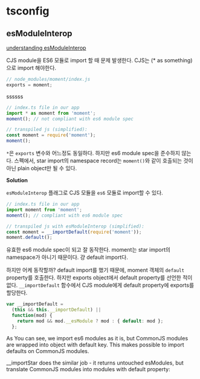 # tsconfig

## esModuleInterop

[understanding esModuleInterop](https://stackoverflow.com/questions/56238356/understanding-esmoduleinterop-in-tsconfig-file)

CJS module을 ES6 모듈로 import 할 때 문제 발생한다.
CJS는 (\* as something)으로 import 해야한다.

```js
// node_modules/moment/index.js
exports = moment;
```

ssssss

```js
// index.ts file in our app
import * as moment from 'moment';
moment(); // not compliant with es6 module spec

// transpiled js (simplified):
const moment = require('moment');
moment();
```

`*`은 `exports` 변수와 어느정도 동일하다. 하지만 es6 module spec을 준수하지 않는다.
스펙에서, star import의 namespace record는 `moment()`와 같이 호출되는 것이 아닌 plain object만 될 수 있다.

**Solution**

`esModuleInterop` 플래그로 CJS 모듈을 `es6` 모듈로 import할 수 있다.

```js
// index.ts file in our app
import moment from 'moment';
moment(); // compliant with es6 module spec

// transpiled js with esModuleInterop (simplified):
const moment = __importDefault(require('moment'));
moment.default();
```

유효한 es6 module spec이 되고 잘 동작한다. moment는 star import의 namespace가 아니기 때문이다. 걍 default import다.

하지만 어케 동작할까?
default import를 했기 때문에, moment 객체의 `default` property를 호출한다.
하지만 exports object에서 default property를 선언한 적이 없다.
`__importDefault` 함수에서 CJS module에게 default property에 exports를 할당한다.

```js
var __importDefault =
  (this && this.__importDefault) ||
  function(mod) {
    return mod && mod.__esModule ? mod : { default: mod };
  };
```

As You can see, we import es6 modules as it is, but CommonJS modules are wrapped into object with default key. This makes possible to import defaults on CommonJS modules.

\_\_importStar does the similar job - it returns untouched esModules, but translate CommonJS modules into modules with default property:
